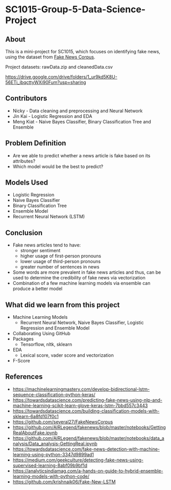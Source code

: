 # SC1015-Group-5-Data-Science-Project
## About
This is a mini-project for SC1015, which focuses on identifying fake news, using the dataset from [Fake News Corpus](https://github.com/several27/FakeNewsCorpus).

Project datasets: rawData.zip and cleanedData.csv

https://drive.google.com/drive/folders/1_ur9kd5K8U-56ETi_ibqcttyWXi90Fum?usp=sharing

## Contributors
- Nicky - Data cleaning and preprocessing and Neural Network
- Jin Kai - Logistic Regression and EDA
- Meng Kiat - Naive Bayes Classifier, Binary Classification Tree and Ensemble

## Problem Definition
- Are we able to predict whether a news article is fake based on its attributes?
- Which model would be the best to predict?

## Models Used
- Logistic Regression
- Naive Bayes Classifier
- Binary Classification Tree
- Ensemble Model
- Recurrent Neural Network (LSTM)

## Conclusion
- Fake news articles tend to have:
  - stronger sentiment 
  - higher usage of first-person pronouns
  - lower usage of third-person pronouns
  - greater number of sentences in news 
- Some words are more prevalent in fake news articles and thus, can be used to determine the credibility of fake news via vectorization
- Combination of a few machine learning models via ensemble can produce a better model

## What did we learn from this project
- Machine Learning Models
  - Recurrent Neural Network, Naive Bayes Classifier, Logistic Regression and Ensemble Model
- Collaborating Using GitHub
- Packages
  - Tensorflow, nltk, sklearn
- EDA
  - Lexical score, vader score and vectorization 
- F-Score

## References
- https://machinelearningmastery.com/develop-bidirectional-lstm-sequence-classification-python-keras/
- https://towardsdatascience.com/predicting-fake-news-using-nlp-and-machine-learning-scikit-learn-glove-keras-lstm-7bbd557c3443
- https://towardsdatascience.com/building-classification-models-with-sklearn-6a8fd107f0c1
- https://github.com/several27/FakeNewsCorpus
- https://github.com/AIRLegend/fakenews/blob/master/notebooks/GettingRealAboutFake.ipynb
- https://github.com/AIRLegend/fakenews/blob/master/notebooks/data_analysis/Data_analysis-GettingReal.ipynb
- https://towardsdatascience.com/fake-news-detection-with-machine-learning-using-python-3347d9899ad1
- https://medium.com/geekculture/detecting-fake-news-using-supervised-learning-8abf09b9bf1d
- https://analyticsindiamag.com/a-hands-on-guide-to-hybrid-ensemble-learning-models-with-python-code/
- https://github.com/krishnaik06/Fake-New-LSTM

